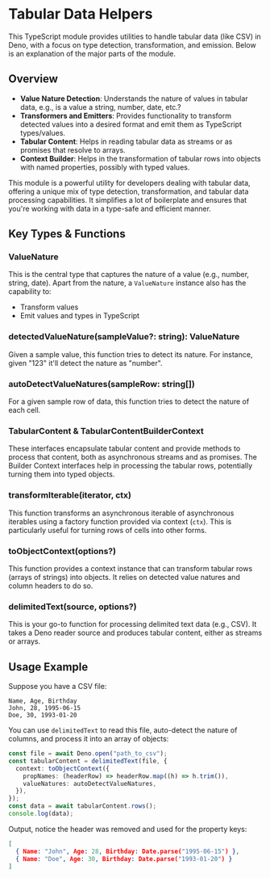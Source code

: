 # Tabular Data Helpers

This TypeScript module provides utilities to handle tabular data (like CSV) in
Deno, with a focus on type detection, transformation, and emission. Below is an
explanation of the major parts of the module.

## Overview

- **Value Nature Detection**: Understands the nature of values in tabular data,
  e.g., is a value a string, number, date, etc.?
- **Transformers and Emitters**: Provides functionality to transform detected
  values into a desired format and emit them as TypeScript types/values.
- **Tabular Content**: Helps in reading tabular data as streams or as promises
  that resolve to arrays.
- **Context Builder**: Helps in the transformation of tabular rows into objects
  with named properties, possibly with typed values.

This module is a powerful utility for developers dealing with tabular data,
offering a unique mix of type detection, transformation, and tabular data
processing capabilities. It simplifies a lot of boilerplate and ensures that
you're working with data in a type-safe and efficient manner.

## Key Types & Functions

### ValueNature

This is the central type that captures the nature of a value (e.g., number,
string, date). Apart from the nature, a `ValueNature` instance also has the
capability to:

- Transform values
- Emit values and types in TypeScript

### detectedValueNature(sampleValue?: string): ValueNature

Given a sample value, this function tries to detect its nature. For instance,
given "123" it'll detect the nature as "number".

### autoDetectValueNatures(sampleRow: string[])

For a given sample row of data, this function tries to detect the nature of each
cell.

### TabularContent & TabularContentBuilderContext

These interfaces encapsulate tabular content and provide methods to process that
content, both as asynchronous streams and as promises. The Builder Context
interfaces help in processing the tabular rows, potentially turning them into
typed objects.

### transformIterable(iterator, ctx)

This function transforms an asynchronous iterable of asynchronous iterables
using a factory function provided via context (`ctx`). This is particularly
useful for turning rows of cells into other forms.

### toObjectContext(options?)

This function provides a context instance that can transform tabular rows
(arrays of strings) into objects. It relies on detected value natures and column
headers to do so.

### delimitedText(source, options?)

This is your go-to function for processing delimited text data (e.g., CSV). It
takes a Deno reader source and produces tabular content, either as streams or
arrays.

## Usage Example

Suppose you have a CSV file:

```csv
Name, Age, Birthday
John, 28, 1995-06-15
Doe, 30, 1993-01-20
```

You can use `delimitedText` to read this file, auto-detect the nature of
columns, and process it into an array of objects:

```typescript
const file = await Deno.open("path_to_csv");
const tabularContent = delimitedText(file, {
  context: toObjectContext({
    propNames: (headerRow) => headerRow.map((h) => h.trim()),
    valueNatures: autoDetectValueNatures,
  }),
});
const data = await tabularContent.rows();
console.log(data);
```

Output, notice the header was removed and used for the property keys:

```json
[
  { Name: "John", Age: 28, Birthday: Date.parse("1995-06-15") },
  { Name: "Doe", Age: 30, Birthday: Date.parse("1993-01-20") }
]
```
